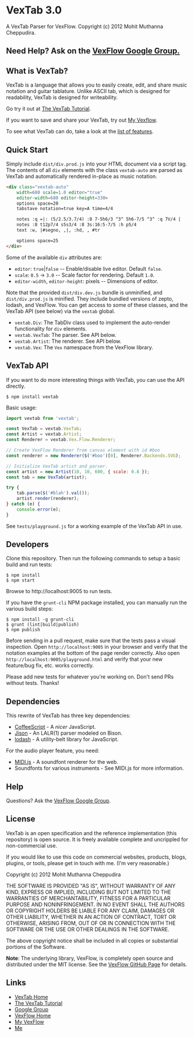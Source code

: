 # VexTab 3.0

A VexTab Parser for VexFlow.
Copyright (c) 2012 Mohit Muthanna Cheppudira.

## Need Help? Ask on the [VexFlow Google Group.](https://groups.google.com/forum/?fromgroups#!forum/vexflow)

## What is VexTab?

VexTab is a language that allows you to easily create, edit, and share music notation and guitar tablature. Unlike ASCII tab, which is designed for readability, VexTab is designed for writeability.

Go try it out at [The VexTab Tutorial](http://vexflow.com/vextab/tutorial.html).

If you want to save and share your VexTab, try out [My Vexflow](http://my.vexflow.com).

To see what VexTab can do, take a look at the [list of features](http://my.vexflow.com/articles/53?source=enabled).

## Quick Start

Simply include `dist/div.prod.js` into your HTML document via a script tag. The contents of all `div` elements with the class `vextab-auto` are parsed as VexTab and automatically rendered in-place as music notation.

```html
<div class="vextab-auto"
    width=680 scale=1.0 editor="true"
    editor-width=680 editor-height=330>
    options space=20
    tabstave notation=true key=A time=4/4

    notes :q =|: (5/2.5/3.7/4) :8 7-5h6/3 ^3^ 5h6-7/5 ^3^ :q 7V/4 |
    notes :8 t12p7/4 s5s3/4 :8 3s:16:5-7/5 :h p5/4
    text :w, |#segno, ,|, :hd, , #tr

    options space=25
</div>
```

Some of the available `div` attributes are:

* `editor`: `true`|`false` -- Enable/disable live editor. Default `false`.
* `scale`: `0.5` -> `3.0` -- Scale factor for rendering. Default `1.0`.
* `editor-width`, `editor-height`: pixels -- Dimensions of editor.

Note that the provided `dist/div.dev.js` bundle is unminified, and `dist/div.prod.js` is minified. They include bundled versions of zepto, lodash, and VexFlow. You can get access to some of these classes, and the VexTab API (see below) via the `vextab` global.

* `vextab.Div`: The TabDiv class used to implement the auto-render functionality for `div` elements.
* `vextab.VexTab`: The parser. See API below.
* `vextab.Artist`: The renderer. See API below.
* `vextab.Vex`: The `Vex` namespace from the VexFlow library.

## VexTab API

If you want to do more interesting things with VexTab, you can use the API directly.

```
$ npm install vextab
```

Basic usage:

```js
import vextab from 'vextab';

const VexTab = vextab.VexTab;
const Artist = vextab.Artist;
const Renderer = vextab.Vex.Flow.Renderer;

// Create VexFlow Renderer from canvas element with id #boo
const renderer = new Renderer($('#boo')[0], Renderer.Backends.SVG);

// Initialize VexTab artist and parser.
const artist = new Artist(10, 10, 600, { scale: 0.8 });
const tab = new VexTab(artist);

try {
    tab.parse($('#blah').val());
    artist.render(renderer);
} catch (e) {
    console.error(e);
}
```

See `tests/playground.js` for a working example of the VexTab API in use.

## Developers

Clone this repository. Then run the following commands to setup a basic build and run tests:

```
$ npm install
$ npm start
```

Browse to http://localhost:9005 to run tests.

If you have the `grunt-cli` NPM package installed, you can manually run the various build steps:

```
$ npm install -g grunt-cli
$ grunt (lint|build|publish)
$ npm publish
```

Before sending in a pull request, make sure that the tests pass a visual inspection. Open `http://localhost:9005` in your browser and verify that the notation examples at the bottom of the page render correctly. Also open `http://localhost:9005/playground.html` and verify that your new feature/bug fix, etc. works correctly.

Please add new tests for whatever you're working on. Don't send PRs without tests. Thanks!

## Dependencies

This rewrite of VexTab has three key dependencies:

  * [CoffeeScript](http://coffeescript.org/) - A *nicer* JavaScript.
  * [Jison](http://zaach.github.com/jison/) - An LALR(1) parser modeled on Bison.
  * [lodash](http://lodash.com/) - A utility-belt library for JavaScript.

For the audio player feature, you need:

  * [MIDI.js](https://github.com/mudcube/MIDI.js) - A soundfont renderer for the web.
  * Soundfonts for various instruments - See MIDI.js for more information.

## Help

Questions? Ask the [VexFlow Google Group](https://groups.google.com/forum/?fromgroups#!forum/vexflow).

## License

VexTab is an open specification and the reference implementation (this repository) is open source. It is freely available complete and uncrippled for non-commercial use.

If you would like to use this code on commercial websites, products, blogs, plugins, or tools, please get in touch with me. (I'm very reasonable.)

Copyright (c) 2012 Mohit Muthanna Cheppudira

THE SOFTWARE IS PROVIDED "AS IS", WITHOUT WARRANTY OF ANY KIND, EXPRESS OR IMPLIED, INCLUDING BUT NOT LIMITED TO THE WARRANTIES OF MERCHANTABILITY, FITNESS FOR A PARTICULAR PURPOSE AND NONINFRINGEMENT. IN NO EVENT SHALL THE AUTHORS OR COPYRIGHT HOLDERS BE LIABLE FOR ANY CLAIM, DAMAGES OR OTHER LIABILITY, WHETHER IN AN ACTION OF CONTRACT, TORT OR OTHERWISE, ARISING FROM, OUT OF OR IN CONNECTION WITH THE SOFTWARE OR THE USE OR OTHER DEALINGS IN THE SOFTWARE.

The above copyright notice shall be included in all copies or substantial portions of the Software.

**Note**: The underlying library, VexFlow, is completely open source and distributed under the MIT license. See the [VexFlow GitHub Page](http://github.com/0xfe/vexflow) for details.

## Links

* [VexTab Home](http://vexflow.com/vextab/)
* [The VexTab Tutorial](http://vexflow.com/vextab/tutorial.html)
* [Google Group](https://groups.google.com/forum/?fromgroups#!forum/vexflow)
* [VexFlow Home](http://vexflow.com)
* [My VexFlow](http://my.vexflow.com)
* [Me](http://0xfe.muthanna.com)
